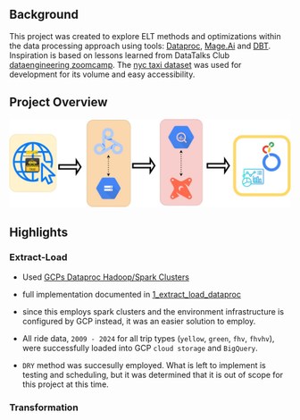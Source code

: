 ## Background

This project was created to explore ELT methods and optimizations within the data processing approach using tools: [Dataproc](https://cloud.google.com/dataproc?hl=en), [Mage.Ai](https://www.mage.ai/) and [DBT](https://www.getdbt.com/). Inspiration is based on lessons learned from DataTalks Club [dataengineering zoomcamp](https://github.com/DataTalksClub/data-engineering-zoomcamp). The [nyc taxi dataset](https://www.nyc.gov/site/tlc/about/tlc-trip-record-data.page) was used for development for its volume and easy accessibility. 

## Project Overview 

![pipeline diagram](images/project/pipeline_diagram.jpg)

## Highlights

### Extract-Load

- Used [GCPs Dataproc Hadoop/Spark Clusters](https://cloud.google.com/dataproc?hl=en)

- full implementation documented in [1_extract_load_dataproc](1_extract_load_dataproc)

- since this employs spark clusters and the environment infrastructure is configured by GCP instead, it was an easier solution to employ.

- All ride data, `2009 - 2024` for all trip types (`yellow`, `green`, `fhv`, `fhvhv`), were successfully loaded into GCP `cloud storage` and `BigQuery`. 

- `DRY` method was succesully employed. What is left to implement is testing and scheduling, but it was determined that it is out of scope for this project at this time.

### Transformation